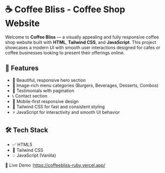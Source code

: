 # ☕ Coffee Bliss - Coffee Shop Website

Welcome to **Coffee Bliss** — a visually appealing and fully responsive coffee shop website built with **HTML**, **Tailwind CSS**, and **JavaScript**. This project showcases a modern UI with smooth user interactions designed for cafes or coffee businesses looking to present their offerings online.

## 🚀 Features

- 🌟 Beautiful, responsive hero section
- 📸 Image-rich menu categories (Burgers, Beverages, Desserts, Combos)
- 💬 Testimonials with pagination
- 📞 Contact section
- 📱 Mobile-first responsive design
- 🎨 Tailwind CSS for fast and consistent styling
- ⚡ JavaScript for interactivity and smooth UI behavior

## 🛠️ Tech Stack

- ✅ HTML5  
- 🎨 Tailwind CSS  
- 💡 JavaScript (Vanilla)


🔗 Live Demo :https://coffeebliss-ruby.vercel.app/
